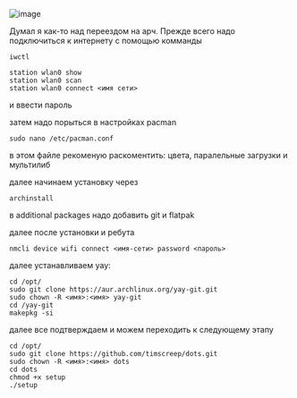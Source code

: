 ![image](https://github.com/timscreep/dots/assets/81462085/780feba3-76db-4c41-8f11-921f7d5d6573)



Думал я как-то над переездом на арч.
Прежде всего надо подключиться к интернету с помощью комманды
```
iwctl
```
```
station wlan0 show
station wlan0 scan
station wlan0 connect <имя сети>
```
и ввести пароль

затем надо порыться в настройках pacman

```
sudo nano /etc/pacman.conf
```
в этом файле рекоменую раскоментить: цвета, паралельные загрузки и мультилиб

далее начинаем установку через 
```
archinstall
```
в additional packages надо добавить git и flatpak



далее после установки и ребута
```
nmcli device wifi connect <имя-сети> password <пароль>
```

далее устанавливаем yay:

```
cd /opt/
sudo git clone https://aur.archlinux.org/yay-git.git
sudo chown -R <имя>:<имя> yay-git
cd /yay-git
makepkg -si
```
далее все подтверждаем и можем переходить к следующему этапу

```
cd /opt/
sudo git clone https://github.com/timscreep/dots.git
sudo chown -R <имя>:<имя> dots
cd dots
chmod +x setup
./setup
```

